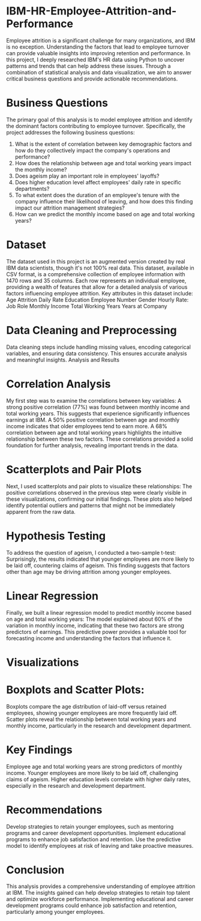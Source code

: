 # IBM-HR-Employee-Attrition-and-Performance
Employee attrition is a significant challenge for many organizations, and IBM is no exception. Understanding the factors that lead to employee turnover can provide valuable insights into improving retention and performance. In this project, I deeply researched IBM's HR data using Python to uncover patterns and trends that can help address these issues. Through a combination of statistical analysis and data visualization, we aim to answer critical business questions and provide actionable recommendations.
 # Business Questions
The primary goal of this analysis is to model employee attrition and identify the dominant factors contributing to employee turnover. Specifically, the project addresses the following business questions:
 1. What is the extent of correlation between key demographic factors and how do they collectively impact the company's operations and performance?
 2. How does the relationship between age and total working years impact the monthly income?
 3. Does ageism play an important role in employees' layoffs?
 4. Does higher education level affect employees' daily rate in specific departments?
 5. To what extent does the duration of an employee's tenure with the company influence their likelihood of leaving, and how does this finding impact our attrition management strategies?
 6. How can we predict the monthly income based on age and total working years?
 # Dataset
The dataset used in this project is an augmented version created by real IBM data scientists, though it's not 100% real data. This dataset, available in CSV format, is a comprehensive collection of employee information with 1470 rows and 35 columns. Each row represents an individual employee, providing a wealth of features that allow for a detailed analysis of various factors influencing employee attrition. 
Key attributes in this dataset include:
Age
Attrition
Daily Rate
Education
Employee Number
Gender
Hourly Rate:
Job Role
Monthly Income
Total Working Years
Years at Company
 # Data Cleaning and Preprocessing 
Data cleaning steps include handling missing values, encoding categorical variables, and ensuring data consistency. This ensures accurate analysis and meaningful insights.
 Analysis and Results 
  # Correlation Analysis
 My first step was to examine the correlations between key variables:
 A strong positive correlation (77%) was found between monthly income and total working years. This suggests that experience significantly influences earnings at IBM.
 A 50% positive correlation between age and monthly income indicates that older employees tend to earn more.
 A 68% correlation between age and total working years highlights the intuitive relationship between these two factors. 
 These correlations provided a solid foundation for further analysis, revealing important trends in the data.
  # Scatterplots and Pair Plots 
 Next, I  used scatterplots and pair plots to visualize these relationships: The positive correlations observed in the previous step were clearly visible in these visualizations, confirming our initial findings. These plots also helped identify potential outliers and patterns that might not be immediately apparent from the raw data.
 #  Hypothesis Testing
 To address the question of ageism, I conducted a two-sample t-test: Surprisingly, the results indicated that younger employees are more likely to be laid off, countering claims of ageism. This finding suggests that factors other than age may be driving attrition among younger employees.
# Linear Regression 
 Finally, we built a linear regression model to predict monthly income based on age and total working years: The model explained about 60% of the variation in monthly income, indicating that these two factors are strong predictors of earnings. This predictive power provides a valuable tool for forecasting income and understanding the factors that influence it.
  # Visualizations
   # Boxplots and Scatter Plots: 
  Boxplots compare the age distribution of laid-off versus retained employees, showing younger employees are more frequently laid off.
  Scatter plots reveal the relationship between total working years and monthly income, particularly in the research and development department.
# Key Findings 
Employee age and total working years are strong predictors of monthly income.
Younger employees are more likely to be laid off, challenging claims of ageism.
Higher education levels correlate with higher daily rates, especially in the research and development department.
# Recommendations
Develop strategies to retain younger employees, such as mentoring programs and career development opportunities.
Implement educational programs to enhance job satisfaction and retention.
Use the predictive model to identify employees at risk of leaving and take proactive measures.

 # Conclusion 
This analysis provides a comprehensive understanding of employee attrition at IBM. The insights gained can help develop strategies to retain top talent and optimize workforce performance. Implementing educational and career development programs could enhance job satisfaction and retention, particularly among younger employees.
